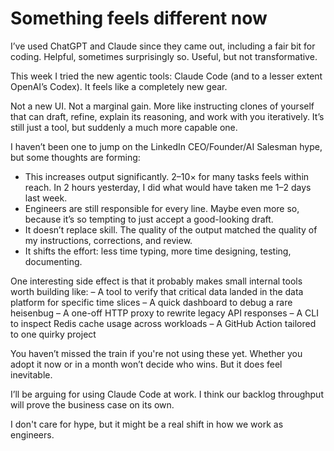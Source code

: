 # Something feels different now

I’ve used ChatGPT and Claude since they came out, including a fair bit for coding. Helpful, sometimes surprisingly so. Useful, but not transformative.

This week I tried the new agentic tools: Claude Code (and to a lesser extent OpenAI’s Codex). It feels like a completely new gear.

Not a new UI. Not a marginal gain. More like instructing clones of yourself that can draft, refine, explain its reasoning, and work with you iteratively. It’s still just a tool, but suddenly a much more capable one.

I haven’t been one to jump on the LinkedIn CEO/Founder/AI Salesman hype, but some thoughts are forming:

* This increases output significantly. 2–10× for many tasks feels within reach. In 2 hours yesterday, I did what would have taken me 1–2 days last week.
* Engineers are still responsible for every line. Maybe even more so, because it’s so tempting to just accept a good-looking draft.
* It doesn’t replace skill. The quality of the output matched the quality of my instructions, corrections, and review.
* It shifts the effort: less time typing, more time designing, testing, documenting.

One interesting side effect is that it probably makes small internal tools worth building like:
 – A tool to verify that critical data landed in the data platform for specific time slices
 – A quick dashboard to debug a rare heisenbug
 – A one-off HTTP proxy to rewrite legacy API responses
 – A CLI to inspect Redis cache usage across workloads
 – A GitHub Action tailored to one quirky project

You haven’t missed the train if you're not using these yet. Whether you adopt it now or in a month won’t decide who wins. But it does feel inevitable.

I’ll be arguing for using Claude Code at work. I think our backlog throughput will prove the business case on its own.

I don't care for hype, but it might be a real shift in how we work as engineers.
